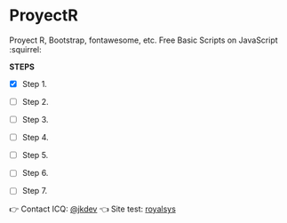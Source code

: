 # ProyectR
 Proyect R, Bootstrap, fontawesome, etc.
Free Basic Scripts on JavaScript :squirrel:

**STEPS**

- [x] Step 1.
- [ ] Step 2.
- [ ] Step 3.
- [ ] Step 4.
- [ ] Step 5.
- [ ] Step 6.
- [ ] Step 7.



:point_right: Contact ICQ: [@jkdev](https://icq.im/jkdev)  :point_left:
 Site test: [royalsys](http://royalsys.byethost14.com/)